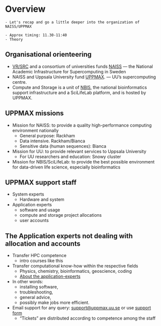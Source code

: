 # Overview

```{objectives}
- Let's recap and go a little deeper into the organization of NAISS/UPPMAX
```

```{instructor-note}
- Approx timing: 11.30-11:40
- Theory
```
    
## Organisational orienteering

- [VR/SRC](https://www.vr.se/english.html) and a consortium of universities funds [NAISS](http://www.naiss.se) — the National Academic Infrastructure for Supercomputing in Sweden 
- NAISS and Uppsala University fund [UPPMAX](http://uppmax.uu.se). — UU’s supercomputing centre.
- Compute and Storage is a unit of [NBIS](https://nbis.se/), the national bioinformatics support infrastructure and a SciLifeLab platform, and is hosted by UPPMAX.
    
## UPPMAX missions
- Mission for NAISS: to provide a quality high-performance computing environment nationally
  - General purpose: Rackham
  - Data intensive. Rackham/Bianca
  - Sensitive data (human sequences): Bianca
- Mission for UU: to provide relevant services to Uppsala University
  - For UU researchers and education: Snowy cluster
- Mission for NBIS/SciLifeLab: to provide the best possible environment for data-driven life science, especially bioinformatics

## UPPMAX support staff

- System experts
  - Hardware and system
- Application experts
  - software and usage
  - compute and storage project allocations
  - user accounts

## The Application experts not dealing with allocation and accounts

- Transfer HPC competence
  - intro courses like this
- Transfer computational know-how within the respective fields
  - Physics, chemistry, bioinformatics, geoscience, coding
  - [About the application-experts](https://www.uppmax.uu.se/about-us/application-experts/)
- In other words:
  - installing software,
  - troubleshooting,
  - general advice,
  - possibly make jobs more efficient.
- Email support for any query: [support@uppmax.uu.se](mailto:support@uppmax.uu.se) or use [support form](https://supr.naiss.se/support/)
  - “Tickets” are distributed according to competence among the staff

